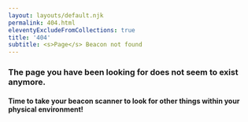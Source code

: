 ```yaml
---
layout: layouts/default.njk
permalink: 404.html
eleventyExcludeFromCollections: true
title: '404'
subtitle: <s>Page</s> Beacon not found
---
```


### The page you have been looking for does not seem to exist anymore.
#### Time to take your beacon scanner to look for other things within your physical environment!
